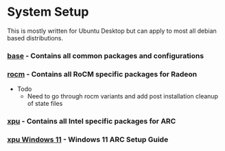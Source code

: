 # System Setup

This is mostly written for Ubuntu Desktop but can apply to most all debian based distributions.

### <a href="/system-setup/base">base</a> - Contains all common packages and configurations

### <a href="/system-setup/rocm">rocm</a> - Contains all RoCM specific packages for Radeon

- Todo
    - Need to go through rocm variants and add post installation cleanup of state files

### <a href="/system-setup/xpu">xpu</a> - Contains all Intel specific packages for ARC

### <a href="/system-setup/xpu/xpu-win11.md">xpu Windows 11</a> - Windows 11 ARC Setup Guide